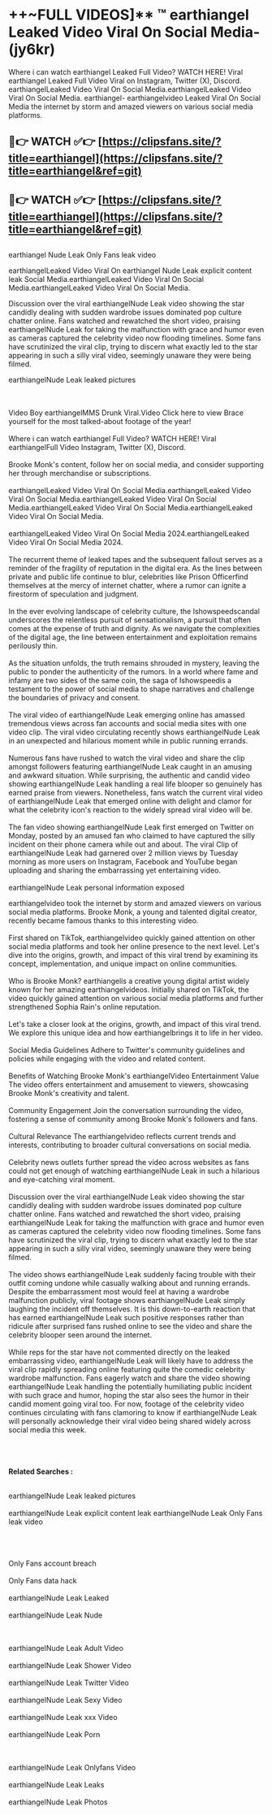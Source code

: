#  ++~FULL VIDEOS]** ™ earthiangel Leaked Video Viral On Social Media- (jy6kr)

Where i can watch earthiangel Leaked Full Video? WATCH HERE! Viral earthiangel Leaked Full Video Viral on Instagram, Twitter (X), Discord.
earthiangelLeaked Video Viral On Social Media.earthiangelLeaked Video Viral On Social Media.
earthiangel- earthiangelvideo Leaked Viral On Social Media the internet by storm and amazed viewers on various social media platforms.



## 🔴👉 WATCH ✅👉 [https://clipsfans.site/?title=earthiangel](https://clipsfans.site/?title=earthiangel&ref=git)


## 🔴👉 WATCH ✅👉 [https://clipsfans.site/?title=earthiangel](https://clipsfans.site/?title=earthiangel&ref=git)
##


earthiangel Nude Leak Only Fans leak video 


earthiangelLeaked Video Viral On  earthiangel Nude Leak explicit content leak Social Media.earthiangelLeaked Video Viral On Social Media.earthiangelLeaked Video Viral On Social Media.



Discussion over the viral earthiangelNude Leak video showing the star candidly dealing with sudden wardrobe issues dominated pop culture chatter online. Fans watched and rewatched the short video, praising earthiangelNude Leak for taking the malfunction with grace and humor even as cameras captured the celebrity video now flooding timelines. Some fans have scrutinized the viral clip, trying to discern what exactly led to the star appearing in such a silly viral video, seemingly unaware they were being filmed.


earthiangelNude Leak leaked pictures


  <br>

  <br>
Video Boy earthiangelMMS Drunk Viral.Video Click here to view Brace yourself for the most talked-about footage of the year!
<br><br>
Where i can watch earthiangel Full Video? WATCH HERE! Viral earthiangelFull Video Instagram, Twitter (X), Discord.
<br><br>
Brooke Monk's content, follow her on social media, and consider supporting her through merchandise or subscriptions.
<br><br>
earthiangelLeaked Video Viral On Social Media.earthiangelLeaked Video Viral On Social Media.earthiangelLeaked Video Viral On Social Media.earthiangelLeaked Video Viral On Social Media.earthiangelLeaked Video Viral On Social Media.
<br><br>
earthiangelLeaked Video Viral On Social Media 2024.earthiangelLeaked Video Viral On Social Media 2024.
<br><br>
The recurrent theme of leaked tapes and the subsequent fallout serves as a reminder of the fragility of reputation in the digital era. As the lines between private and public life continue to blur, celebrities like Prison Officerfind themselves at the mercy of internet chatter, where a rumor can ignite a firestorm of speculation and judgment.
<br><br>
In the ever evolving landscape of celebrity culture, the Ishowspeedscandal underscores the relentless pursuit of sensationalism, a pursuit that often comes at the expense of truth and dignity. As we navigate the complexities of the digital age, the line between entertainment and exploitation remains perilously thin.
<br><br>
As the situation unfolds, the truth remains shrouded in mystery, leaving the public to ponder the authenticity of the rumors. In a world where fame and infamy are two sides of the same coin, the saga of Ishowspeedis a testament to the power of social media to shape narratives and challenge the boundaries of privacy and consent.
<br><br>
The viral video of earthiangelNude Leak emerging online has amassed tremendous views across fan accounts and social media sites with one video clip. The viral video circulating recently shows earthiangelNude Leak in an unexpected and hilarious moment while in public running errands.
<br><br>
Numerous fans have rushed to watch the viral video and share the clip amongst followers featuring earthiangelNude Leak caught in an amusing and awkward situation. While surprising, the authentic and candid video showing earthiangelNude Leak handling a real life blooper so genuinely has earned praise from viewers. Nonetheless, fans watch the current viral video of earthiangelNude Leak that emerged online with delight and clamor for what the celebrity icon's reaction to the widely spread viral video will be.
<br><br>
The fan video showing earthiangelNude Leak first emerged on Twitter on Monday, posted by an amused fan who claimed to have captured the silly incident on their phone camera while out and about. The viral Clip of earthiangelNude Leak had garnered over 2 million views by Tuesday morning as more users on Instagram, Facebook and YouTube began uploading and sharing the embarrassing yet entertaining video.
<br><br>
earthiangelNude Leak personal information exposed

earthiangelvideo took the internet by storm and amazed viewers on various social media platforms. Brooke Monk, a young and talented digital creator, recently became famous thanks to this interesting video.
<br><br>
First shared on TikTok, earthiangelvideo quickly gained attention on other social media platforms and took her online presence to the next level. Let's dive into the origins, growth, and impact of this viral trend by examining its concept, implementation, and unique impact on online communities.
<br><br>
Who is Brooke Monk? earthiangelis a creative young digital artist widely known for her amazing earthiangelvideos. Initially shared on TikTok, the video quickly gained attention on various social media platforms and further strengthened Sophia Rain's online reputation.
<br><br>
Let's take a closer look at the origins, growth, and impact of this viral trend. We explore this unique idea and how earthiangelbrings it to life in her video.
<br><br>
Social Media Guidelines Adhere to Twitter's community guidelines and policies while engaging with the video and related content.
<br><br>
Benefits of Watching Brooke Monk's earthiangelVideo Entertainment Value The video offers entertainment and amusement to viewers, showcasing Brooke Monk's creativity and talent.
<br><br>
Community Engagement Join the conversation surrounding the video, fostering a sense of community among Brooke Monk's followers and fans.
<br><br>
Cultural Relevance The earthiangelvideo reflects current trends and interests, contributing to broader cultural conversations on social media.
<br><br>
Celebrity news outlets further spread the video across websites as fans could not get enough of watching earthiangelNude Leak in such a hilarious and eye-catching viral moment.
<br><br>
Discussion over the viral earthiangelNude Leak video showing the star candidly dealing with sudden wardrobe issues dominated pop culture chatter online. Fans watched and rewatched the short video, praising earthiangelNude Leak for taking the malfunction with grace and humor even as cameras captured the celebrity video now flooding timelines. Some fans have scrutinized the viral clip, trying to discern what exactly led to the star appearing in such a silly viral video, seemingly unaware they were being filmed.
<br><br>
The video shows earthiangelNude Leak suddenly facing trouble with their outfit coming undone while casually walking about and running errands. Despite the embarrassment most would feel at having a wardrobe malfunction publicly, viral footage shows earthiangelNude Leak simply laughing the incident off themselves. It is this down-to-earth reaction that has earned earthiangelNude Leak such positive responses rather than ridicule after surprised fans rushed online to see the video and share the celebrity blooper seen around the internet.
<br><br>
While reps for the star have not commented directly on the leaked embarrassing video, earthiangelNude Leak will likely have to address the viral clip rapidly spreading online featuring quite the comedic celebrity wardrobe malfunction. Fans eagerly watch and share the video showing earthiangelNude Leak handling the potentially humiliating public incident with such grace and humor, hoping the star also sees the humor in their candid moment going viral too. For now, footage of the celebrity video continues circulating with fans clamoring to know if earthiangelNude Leak will personally acknowledge their viral video being shared widely across social media this week.
<br><br>

<br><br>
<strong>Related Searches :</strong>
<br><br>

earthiangelNude Leak leaked pictures
<br><br>
earthiangelNude Leak explicit content leak
earthiangelNude Leak Only Fans leak video
<br><br>

<br><br>
Only Fans account breach
<br><br>
Only Fans data hack
<br><br>
earthiangelNude Leak Leaked
<br><br>
earthiangelNude Leak Nude

<br><br>
earthiangelNude Leak Adult Video
<br><br>
earthiangelNude Leak Shower Video
<br><br>
earthiangelNude Leak Twitter Video
<br><br>
earthiangelNude Leak Sexy Video
<br><br>
earthiangelNude Leak xxx Video
<br><br>
earthiangelNude Leak Porn

<br><br>
earthiangelNude Leak Onlyfans Video
<br><br>
earthiangelNude Leak Leaks
<br><br>
earthiangelNude Leak Photos